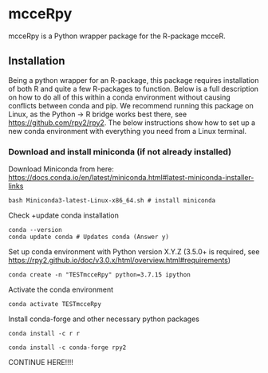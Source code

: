 # mcceRpy

<!-- badges: start -->
<!-- badges: end -->

mcceRpy is a Python wrapper package for the R-package mcceR. 

## Installation

Being a python wrapper for an R-package, this package requires installation of both R and quite a few R-packages to function.
Below is a full description on how to do all of this within a conda environment without causing conflicts between conda and pip.
We recommend running this package on Linux, as the Python -> R bridge works best there, see https://github.com/rpy2/rpy2.
The below instructions show how to set up a new conda environment with everything you need from a Linux terminal.

### Download and install miniconda (if not already installed)
Download Miniconda from here: https://docs.conda.io/en/latest/miniconda.html#latest-miniconda-installer-links

```
bash Miniconda3-latest-Linux-x86_64.sh # install miniconda
```
Check +update conda installation
```
conda --version
conda update conda # Updates conda (Answer y)
```

Set up conda environment with Python version X.Y.Z (3.5.0+ is required, see https://rpy2.github.io/doc/v3.0.x/html/overview.html#requirements)
```
conda create -n "TESTmcceRpy" python=3.7.15 ipython
```

Activate the conda environment
```
conda activate TESTmcceRpy
```

Install conda-forge and other necessary python packages
```
conda install -c r r

conda install -c conda-forge rpy2
```


CONTINUE HERE!!!!

